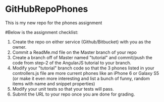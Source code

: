GitHubRepoPhones
================

This is my new repo for the phones assignment

#Below is the assignment checklist:

1. Create the repo on either service (Github/Bitbucket) with you as the owner.
2. Commit a ReadMe.md file on the Master branch of your repo
3. Create a branch off of Master named "tutorial" and commit/push the code from step-2 of the AngularJS tutorial to your branch.
4. Modify your "tutorial" branch code so that the 3 phones listed in your controllers.js file are more current phones like an iPhone 6 or Galaxy S5 (or make it even more interesting and list a bunch of funny, random items with name and snippet properties)
5. Modify your unit tests so that your tests will pass.
6. Submit the URL to your repo once you are done for grading.
